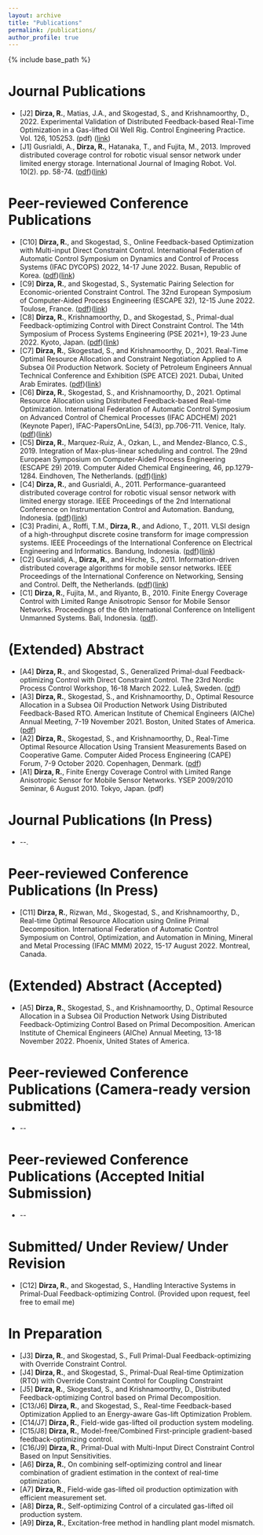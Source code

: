 ```yaml
---
layout: archive
title: "Publications"
permalink: /publications/
author_profile: true
---
```


{% include base_path %}

Journal Publications
======
* [J2] **Dirza, R.**, Matias, J.A., and Skogestad, S., and Krishnamoorthy, D., 2022. Experimental Validation of Distributed Feedback-based Real-Time Optimization in a Gas-lifted Oil Well Rig. Control Engineering Practice. Vol. 126, 105253. (pdf) ([link](https://www.sciencedirect.com/science/article/pii/S0967066122001216))
* [J1] Gusrialdi, A., **Dirza, R.**, Hatanaka, T., and Fujita, M., 2013. Improved distributed coverage control for robotic visual sensor network under limited energy storage. International Journal of Imaging Robot. Vol. 10(2). pp. 58-74. ([pdf](https://www.dropbox.com/s/cd4cw3xp2hp3xcj/AGRDTHMF2013.pdf?dl=0))([link](http://www.ceser.in/ceserp/index.php/iji/article/view/2868))

Peer-reviewed Conference Publications
======
* [C10] **Dirza, R.**, and Skogestad, S., Online Feedback-based Optimization with Multi-input Direct Constraint Control. International Federation of Automatic Control Symposium on Dynamics and Control of Process Systems (IFAC DYCOPS) 2022, 14-17 June 2022. Busan, Republic of Korea. ([pdf](https://www.dropbox.com/s/pbdg1l62nq032dw/RD_SS_DYCOPS22_FINAL.pdf?dl=0))([link](https://www.sciencedirect.com/science/article/pii/S2405896322008370))
* [C9] **Dirza, R.**, and Skogestad, S., Systematic Pairing Selection for Economic-oriented Constraint Control. The 32nd European Symposium of Computer-Aided Process Engineering (ESCAPE 32), 12-15 June 2022. Toulose, France. ([pdf](https://www.dropbox.com/s/gq83ild66hukrvc/RD_SS_ESCAPE32_FinalVersion.pdf?dl=0))([link](https://www.sciencedirect.com/science/article/abs/pii/B9780323958790502095))
* [C8] **Dirza, R.**, Krishnamoorthy, D., and Skogestad, S., Primal-dual Feedback-optimizing Control with Direct Constraint Control. The 14th Symposium of Process Systems Engineering (PSE 2021+), 19-23 June 2022. Kyoto, Japan. ([pdf](https://www.dropbox.com/s/jsc8zb8jimhklxb/RDDKSS_2022PSE.pdf?dl=0))([link](https://www.sciencedirect.com/science/article/abs/pii/B9780323851596501925))
* [C7] **Dirza, R.**, Skogestad, S., and Krishnamoorthy, D., 2021. Real-Time Optimal Resource Allocation and Constraint Negotiation Applied to A Subsea Oil Production Network. Society of Petroleum Engineers Annual Technical Conference and Exhibition (SPE ATCE) 2021. Dubai, United Arab Emirates. ([pdf](https://www.dropbox.com/s/8mt47ibqdw82s0h/spe-206102-ms.pdf?dl=0))([link](https://onepetro.org/SPEATCE/proceedings/21ATCE/2-21ATCE/D021S032R004/469411))
* [C6] **Dirza, R.**, Skogestad, S., and Krishnamoorthy, D., 2021. Optimal Resource Allocation using Distributed Feedback-based Real-time Optimization. International Federation of Automatic Control Symposium on Advanced Control of Chemical Processes (IFAC ADCHEM) 2021 (Keynote Paper), IFAC-PapersOnLine, 54(3), pp.706-711. Venice, Italy. ([pdf](https://www.dropbox.com/s/7yawn2rohhx1izr/IFACADCHEM_RDSSDK2021.pdf?dl=0))([link](https://www.sciencedirect.com/science/article/pii/S2405896321010983))
* [C5] **Dirza, R.**, Marquez-Ruiz, A., Ozkan, L., and Mendez-Blanco, C.S., 2019. Integration of Max-plus-linear scheduling and control. The 29nd European Symposium on Computer-Aided Process Engineering (ESCAPE 29) 2019. Computer Aided Chemical Engineering, 46, pp.1279-1284. Eindhoven, The Netherlands. ([pdf](https://www.dropbox.com/s/lut9w7ziyyeex5k/ESCAPE29.pdf?dl=0))([link](https://www.sciencedirect.com/science/article/abs/pii/B9780128186343502149))
* [C4] **Dirza, R.**, and Gusrialdi, A., 2011. Performance-guaranteed distributed coverage control for robotic visual sensor network with limited energy storage. IEEE Proceedings of the 2nd International Conference on Instrumentation Control and Automation. Bandung, Indonesia. ([pdf](https://www.dropbox.com/s/17dt1q1w9yvibsg/RDAG2011.pdf?dl=0))([link](https://ieeexplore.ieee.org/document/6130182))
* [C3] Pradini, A., Roffi, T.M., **Dirza, R.**, and Adiono, T., 2011. VLSI design of a high-throughput discrete cosine transform for image compression systems. IEEE Proceedings of the International Conference on Electrical Engineering and Informatics. Bandung, Indonesia. ([pdf](https://www.dropbox.com/s/q67nahuitlsc374/APTMRRDTA2011.pdf?dl=0))([link](https://ieeexplore.ieee.org/document/6021587))
* [C2] Gusrialdi, A., **Dirza, R.**, and Hirche, S., 2011. Information-driven distributed coverage algorithms for mobile sensor networks. IEEE Proceedings of the International Conference on Networking, Sensing and Control. Delft, the Netherlands. ([pdf](https://www.dropbox.com/s/q2qyoddtxak2751/AGRDSH2011.pdf?dl=0))([link](https://ieeexplore.ieee.org/document/5874891))
* [C1] **Dirza, R.**, Fujita, M., and Riyanto, B., 2010. Finite Energy Coverage Control with Limited Range Anisotropic Sensor for Mobile Sensor Networks. Proceedings of the 6th International Conference on Intelligent Unmanned Systems. Bali, Indonesia. ([pdf](https://www.dropbox.com/s/onthk6zppa7lkwt/RDTHMFBRT2010.pdf?dl=0)).

(Extended) Abstract 
======
* [A4] **Dirza, R.**, and Skogestad, S., Generalized Primal-dual Feedback-optimizing Control with Direct Constraint Control. The 23rd Nordic Process Control Workshop, 16-18 March 2022. Luleå, Sweden. ([pdf](https://www.dropbox.com/s/vt6o62hdow9521g/23rd_NPCW_2022_BookOfAbstracts.pdf?dl=0))
* [A3] **Dirza, R.**, Skogestad, S., and Krishnamoorthy, D., Optimal Resource Allocation in a Subsea Oil Production Network Using Distributed Feedback-Based RTO. American Institute of Chemical Engineers (AIChe) Annual Meeting, 7-19 November 2021. Boston, United States of America. ([pdf](https://www.dropbox.com/s/bkffav8lg4i7vqh/RDSSDK_2021AICHE.pdf?dl=0))
* [A2] **Dirza, R.**, Skogestad, S., and Krishnamoorthy, D., Real-Time Optimal Resource Allocation Using Transient Measurements Based on Cooperative Game. Computer Aided Process Engineering (CAPE) Forum, 7-9 October 2020. Copenhagen, Denmark. ([pdf](https://www.dropbox.com/s/lfwd6emtvhzd2e1/2020_Dirza_Cooperative%20Distributed%20RTO_Abstract_CAPE%20Forum%202020.pdf?dl=0))
* [A1] **Dirza, R.**, Finite Energy Coverage Control with Limited Range Anisotropic Sensor for Mobile Sensor Networks.  YSEP 2009/2010 Seminar, 6 August 2010.  Tokyo, Japan. (pdf)

Journal Publications (In Press)
======
* --.

Peer-reviewed Conference Publications (In Press)
======
* [C11] **Dirza, R.**, Rizwan, Md., Skogestad, S., and Krishnamoorthy, D., Real-time Optimal Resource Allocation using Online Primal Decomposition. International Federation of Automatic Control Symposium on Control, Optimization, and Automation in Mining, Mineral and Metal Processing (IFAC MMM) 2022, 15-17 August 2022. Montreal, Canada.


(Extended) Abstract (Accepted)
======
* [A5] **Dirza, R.**, Skogestad, S., and Krishnamoorthy, D., Optimal Resource Allocation in a Subsea Oil Production Network Using Distributed Feedback-Optimizing Control Based on Primal Decomposition. American Institute of Chemical Engineers (AIChe) Annual Meeting, 13-18 November 2022. Phoenix, United States of America.

Peer-reviewed Conference Publications (Camera-ready version submitted)
======
* --

Peer-reviewed Conference Publications (Accepted Initial Submission)
======
* --


Submitted/ Under Review/ Under Revision 
======
* [C12] **Dirza, R.**, and Skogestad, S., Handling Interactive Systems in Primal-Dual Feedback-optimizing Control. (Provided upon request, feel free to email me)


In Preparation
======
* [J3] **Dirza, R.**, and Skogestad, S., Full Primal-Dual Feedback-optimizing with Override Constraint Control.
* [J4] **Dirza, R.**, and Skogestad, S., Primal-Dual Real-time Optimization (RTO) with Override Constraint Control for Coupling Constraint  
* [J5] **Dirza, R.**, Skogestad, S., and Krishnamoorthy, D., Distributed Feedback-optimizing Control based on Primal Decomposition. 
* [C13/J6] **Dirza, R.**, and Skogestad, S., Real-time Feedback-based Optimization Applied to an Energy-aware Gas-lift Optimization Problem. 
* [C14/J7] **Dirza, R.**, Field-wide gas-lifted oil production system modeling. 
* [C15/J8] **Dirza, R.**, Model-free/Combined First-principle gradient-based feedback-optimizing control.
* [C16/J9] **Dirza, R.**, Primal-Dual with Multi-Input Direct Constraint Control Based on Input Sensitivities.
* [A6] **Dirza, R.**, On combining self-optimizing control and linear combination of gradient estimation in the context of real-time optimization.
* [A7] **Dirza, R.**, Field-wide gas-lifted oil production optimization with efficient measurement set. 
* [A8] **Dirza, R.**, Self-optimizing Control of a circulated gas-lifted oil production system.
* [A9] **Dirza, R.**, Excitation-free method in handling plant model mismatch. 


<!-- This content will not appear in the rendered Markdown -->

<!--{% if author.googlescholar %}
  You can also find my articles on <u><a href="{{author.googlescholar}}">my Google Scholar profile</a>.</u>
{% endif %}

{% include base_path %}

{% for post in site.publications reversed %}
  {% include archive-single.html %}
{% endfor %}-->
